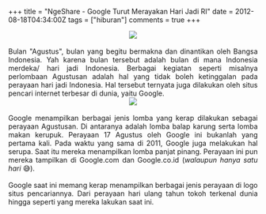 +++
title = "NgeShare - Google Turut Merayakan Hari Jadi RI"
date = 2012-08-18T04:34:00Z
tags = ["hiburan"]
comments = true
+++

<center><img border="0" data-original-height="600" data-original-width="1200" src="https://2.bp.blogspot.com/-T75DXbHR9ls/XONdvWShBzI/AAAAAAAATu0/2kPIy6FKeMEu6MNaxN48bWIiRqa2W28SQCLcBGAs/s1600/google.png" /></center><br />
<div style="text-align: justify;">Bulan "Agustus", bulan yang begitu bermakna dan dinantikan oleh Bangsa Indonesia. Yah karena bulan tersebut adalah bulan di mana Indonesia merdeka/ hari jadi Indonesia. Berbagai kegiatan seperti misalnya perlombaan Agustusan adalah hal yang tidak boleh ketinggalan pada perayaan hari jadi Indonesia. Hal tersebut ternyata juga dilakukan oleh situs pencari internet terbesar di dunia, yaitu Google.<br />
<center><img border="0" src="https://3.bp.blogspot.com/-qJp2CquNz9Y/UC64lQGaHoI/AAAAAAAACRk/VjUbQpZGTwQ/s1600/google.jpg" /></center><br />
Google menampilkan berbagai jenis lomba yang kerap dilakukan sebagai perayaan Agustusan. Di antaranya adalah lomba balap karung serta lomba makan kerupuk.&nbsp;Perayaan 17 Agustus oleh Google ini bukanlah yang pertama kali. Pada waktu yang sama di 2011, Google juga melakukan hal serupa. Saat itu mereka menampilkan lomba panjat pinang. Perayaan ini pun mereka tampilkan di Google.com dan Google.co.id (<i>walaupun hanya satu hari </i>😅).<br /><br />
Google saat ini memang kerap menampilkan berbagai jenis perayaan di logo situs pencariannya. Dari perayaan hari ulang tahun tokoh terkenal dunia hingga seperti yang mereka lakukan saat ini.</div>
